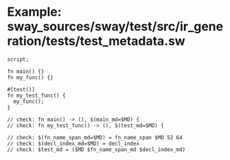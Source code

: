 # Example: sway_sources/sway/test/src/ir_generation/tests/test_metadata.sw

```sway
script;

fn main() {}
fn my_func() {}

#[test()]
fn my_test_func() {
  my_func();
}

// check: fn main() -> (), $(main_md=$MD) {
// check: fn my_test_func() -> (), $(test_md=$MD) {

// check: $(fn_name_span_md=$MD) = fn_name_span $MD 52 64
// check: $(decl_index_md=$MD) = decl_index
// check: $test_md = ($MD $fn_name_span_md $decl_index_md)

```
